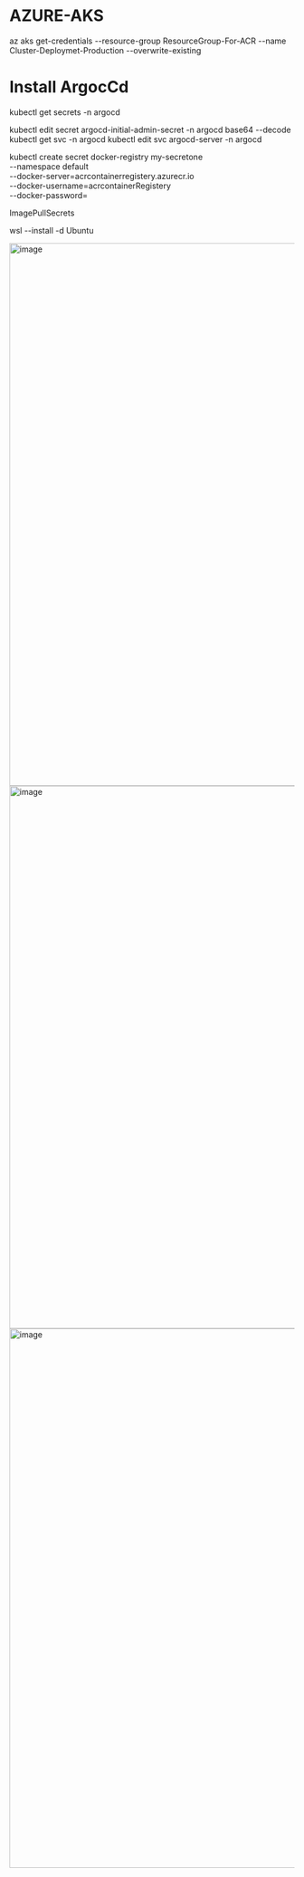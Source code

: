 # AZURE-AKS



az aks get-credentials --resource-group ResourceGroup-For-ACR --name Cluster-Deploymet-Production --overwrite-existing



# Install ArgocCd
kubectl get secrets -n argocd

kubectl edit secret argocd-initial-admin-secret -n argocd
 base64 --decode
kubectl get svc -n argocd
 kubectl edit svc argocd-server -n argocd

 kubectl create secret docker-registry my-secretone \
  --namespace default \
  --docker-server=acrcontainerregistery.azurecr.io \
  --docker-username=acrcontainerRegistery \
  --docker-password=


  ImagePullSecrets


  wsl --install -d Ubuntu

<img width="959" alt="image" src="https://github.com/user-attachments/assets/d3b1fbd1-a68a-4961-9472-e91e2b71da52">
<img width="959" alt="image" src="https://github.com/user-attachments/assets/a594bc6b-c6cf-4ca2-aac4-7e488fdb71f5">
<img width="953" alt="image" src="https://github.com/user-attachments/assets/810e72ec-8045-4b71-9c98-57b400b2aa95">

